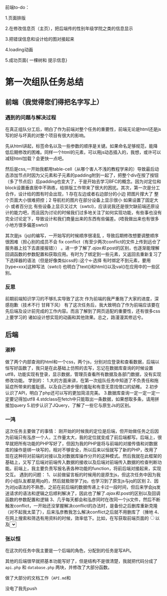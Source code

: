 前端to-do：

1.页面排版

2.在修改信息页（主页），把后端传的性别年级学院之类的信息显示

3.把错误信息和设计给的图对接起来

4.loading动画

5.成功页面{ 一棵树和 提示信息} 



# 第一次组队任务总结

## 前端（我觉得您们得把名字写上）

### 遇到的问题与解决过程

  在真正组队分工后，明白了作为前端对整个任务的重要性，前端无论是html还是js写的好与坏真的对整个项目有很大的影响。

先从html讲起，标签命名以及一些参数的顺序是关键。如果命名足够规范，能降低后期修改的困难。同样一个html的元素，可以用js动态插入的，我想，或许可以减轻html加载？会更快一点吧。

然后是css,一开始我都用table-cell（从哪个害人不浅的教程学来的）导致最后动态添加节点时因为父元素和子元素的padding附到一起了，把整个div在按了按钮（多了节点后）后padding也变大了，于是开始去学习BFC的概念。因为对定位和block设置垂直居中不熟练，给排版工作带来了很大的困扰。其次，第一次是分工合作，设计给的图有时会出现，1 存在左边或者右边部分的小边  把图片撑大了 整个页面大小很难把控；2 导航栏的图片在部分设备上显示很小  如果设置了固定大小 或者百分比 有些设备上显示又过大（swtcl)，应该说我还是很欠缺前端还原设计的能力吧，而且因为讨论的时候我们过多地关注了如何实现功能，有些事也没有完全讨论定下，导致设计和我们商量出来的东西有些偏差。(唔我做出来也有很多小地方很多偏差swtcl)

其次是js（jq)的编写，一开始写的时候顺序很凌乱 ，导致后期修改想要调整顺序很困难（担心别的成员不会 fix conflict（有至少两次conflict的文件上传到远仓了 服务器上拉下去直接报错）） 。进一步了解了$.ajax和$.post的区别，也逐渐能理解回调函数的参数配置和获取应用。有时为了绑定到一些元素，又返回去重新复习了下选择器的语法（但是好像类似css的::这个←选择 有时绑定不到元素，要用[type=xxx]这种写法（swtcl)   也明白了text()和html()以及val()在应用中的一些区别。

### 反思 

前期前端知识学习的不够扎实导致了这次 作为前端的我严重拖了大家的进度，深感抱歉（技术不行 甘拜下风） 有了这次任务后，我大致明白了作为前端应该要在先后端及设计前完成的工作内容。而且了解到了网页适配的重要性，还有很多css上要学习的 诸如设计想实现的动画和其他效果。总之，路漫漫其修远兮。

## 后端

### 淑桦

做了两个内部查询的html和一个css，两个js，分别对应登录和查看数据，后端以恒写好函数了，我只是在此基础上仿照的去写，忘记在数据库查询的时候设置utf8，功能实现有登录，显示数据，管理员查看所有数据及各部门数据，没有实现修改功能。
学到的：
1.大的方面来讲，在第一次组队任务中知道了不负责任和拖延症所带来的羞耻感。以及自己进步慢的羞耻和有意无意找借口的幼稚。
2.初步认识了API，明白了php还可以写的更加简洁完美。
3.数据库查询一定一定一定一定要记得加utf8
4.stdclass在fetch中只能取出一条数据，如果想取多条，请用拼接加query
5.初步认识了JQuery，了解了一些它与原生Js的区别。

### 一鸿

这次任务主要做了的事情：
刚开始的时候我的定位是后端，但开始做任务之后因为前端只有泓彦一个人，工作量太大，我的定位就变成了前后端都写。后端上，很早就把所有功能的PHP写好了，但因为我的PHP是将与前端的对接传值和对数据库的操作是绑一块写的，相对不够安全，所以后来以恒就写了新的PHP，改用了现在这种将对前端的对接以及对数据库操作分开的这种模式。然后我就在此框架的基础上，又写了后端对前端传入数据的接收以及后端对前端传入数据的检查判断功能。前端上，我主要负责写报名表各种功能的function，将前后端对接起来，实现交互。
遇到的问题：
1、以前做留言板的时候用的是原生js，但这次任务中因为我的小组队友都是用jq的，然后就极限学了jq，也学习到了原生js与jq的区别
2、因为对jq语法的不熟悉，之前在前后端的数据传递上卡过一段时间，但后来学会jq发送请求的语法和逻辑之后顺利解决了，因此也了解了$.ajax和$.post的区别以及回调函数的参数配置和逻辑
3、几乎每天都会和泓彦同时在改同一个js文件，然后不断触发conflict，一开始还没掌握解决conflict的办法时，是备份之后删库重新克隆（对不起我太菜了），后来泓彦教我怎么解决conflict之后就不用删库了（捶地
4、在网上搜索和筛选有用资料的时候，效率低下。比如，在写获取前端页面的<input type="radio">以及<select>的值的时候，在网上搜了很多资料，但实际上网上很多写法都是获取不到值的
5、用户体验优化做得不够好
学到的东西：
1、以恒大佬写的PHP真的很强，我学到了这种把与前端的对接传值和对数据库的操作分开的模式还有如何提高代码的复用性
2、学习了JQuery的语法，了解了JQuery和原生js的区别
3、学会了怎么fix conflict
反思：
1、要提高效率啊啊啊啊啊啊啊啊啊啊啊，不能老是那么低效
2、永远不要有我先玩一会手机再继续做的想法
3、拖延一时爽，补救火葬场
  
### 张以恒
在这次的任务中我主要是一个后端的角色，分配到的任务是写API。

其他的后端很早就把基本功能写好了，但是结构不是很清楚，我就把代码分成了 `api.php` 和 `database.php` 两块，并修改了大部分函数。

做了大部分的文档工作（`API.md`和

没电了我先push
